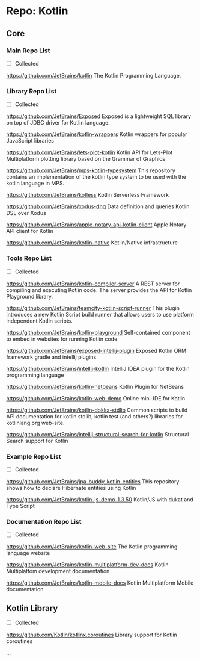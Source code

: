 # Repo: Kotlin

## Core

### Main Repo List

- [ ] Collected

https://github.com/JetBrains/kotlin
The Kotlin Programming Language.

### Library Repo List

- [ ] Collected

https://github.com/JetBrains/Exposed
Exposed is a lightweight SQL library on top of JDBC driver for Kotlin language.

https://github.com/JetBrains/kotlin-wrappers
Kotlin wrappers for popular JavaScript libraries

https://github.com/JetBrains/lets-plot-kotlin
Kotlin API for Lets-Plot Multiplatform plotting library based on the Grammar of Graphics

https://github.com/JetBrains/mps-kotlin-typesystem
This repository contains an implementation of the kotlin type system to be used with the kotlin language in MPS.

https://github.com/JetBrains/kotless
Kotlin Serverless Framework

https://github.com/JetBrains/xodus-dnq
Data definition and queries Kotlin DSL over Xodus

https://github.com/JetBrains/apple-notary-api-kotlin-client
Apple Notary API client for Kotlin

https://github.com/JetBrains/kotlin-native
Kotlin/Native infrastructure



### Tools Repo List

- [ ] Collected

https://github.com/JetBrains/kotlin-compiler-server
A REST server for compiling and executing Kotlin code. The server provides the API for Kotlin Playground library.

https://github.com/JetBrains/teamcity-kotlin-script-runner
This plugin introduces a new Kotlin Script build runner that allows users to use platform independent Kotlin scripts.

https://github.com/JetBrains/kotlin-playground
Self-contained component to embed in websites for running Kotlin code

https://github.com/JetBrains/exposed-intellij-plugin
Exposed Kotlin ORM framework gradle and intellij plugins

https://github.com/JetBrains/intellij-kotlin
IntelliJ IDEA plugin for the Kotlin programming language

https://github.com/JetBrains/kotlin-netbeans
Kotlin Plugin for NetBeans

https://github.com/JetBrains/kotlin-web-demo
Online mini-IDE for Kotlin

https://github.com/JetBrains/kotlin-dokka-stdlib
Common scripts to build API documentation for kotlin stdlib, kotlin test (and others?) libraries for kotlinlang.org web-site.

https://github.com/JetBrains/intellij-structural-search-for-kotlin
Structural Search support for Kotlin

### Example Repo List

- [ ] Collected

https://github.com/JetBrains/jpa-buddy-kotlin-entities
This repository shows how to declare Hibernate entities using Kotlin

https://github.com/JetBrains/kotlin-js-demo-1.3.50
Kotlin/JS with dukat and Type Script

### Documentation Repo List

- [ ] Collected

https://github.com/JetBrains/kotlin-web-site
The Kotlin programming language website

https://github.com/JetBrains/kotlin-multiplatform-dev-docs
Kotlin Multiplatfom development documentation 

https://github.com/JetBrains/kotlin-mobile-docs
Kotlin Multiplatform Mobile documentation


## Kotlin Library

- [ ] Collected

https://github.com/Kotlin/kotlinx.coroutines
Library support for Kotlin coroutines

...